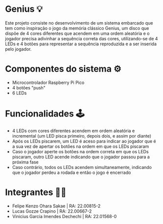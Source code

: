 # Genius 💡
Este projeto consiste no desenvolvimento de um sistema embarcado que tem como inspiração o jogo da memória clássico Genius, um disco que dispõe de 4 cores diferentes que acendem em uma ordem aleatória e o jogador precisa adivinhar a sequência correta das cores, utilizando-se de 4 LEDs e  4 botões para representar a sequência reproduzida e a ser inserida pelo jogador.

# Componentes do sistema ⚙
- Microcontrolador Raspberry Pi Pico
- 4 botões "push"
- 6 LEDs

# Funcionalidades 🕹
- 4 LEDs com cores diferentes acendem em ordem aleatória e incremental (um LED pisca primeiro, depois dois, e assim por diante)
- Após os LEDs piscarem, um LED é aceso para indicar ao jogador que é a sua vez de apertar os botões na ordem em que os LEDs piscaram
- Caso o jogador aperte os botões na ordem correta em que os LEDs piscaram, outro LED acende indicando que o jogador passou para a próxima fase
- Caso contrário, todos os LEDs acendem simultaneamente, indicando que o jogador perdeu a rodada e então o jogo é encerrado

# Integrantes 👷‍♂️
- Felipe Kenzo Ohara Sakae | RA: 22.00815-2
- Lucas Gozze Crapino | RA: 22.00667-2
- Vinicius Garcia Imendes Dechechi | RA: 22.01568-0
